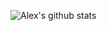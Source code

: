 ![Alex's github stats](https://github-readme-stats.vercel.app/api?username=lxndralbert&count_private=true&show_icons=true&theme=radical)



